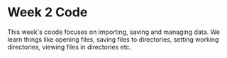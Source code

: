 # Week 2 Code

This week's coode focuses on importing, saving and managing data. We learn things like opening files, saving files to directories, setting working directories, viewing files in directories etc.
